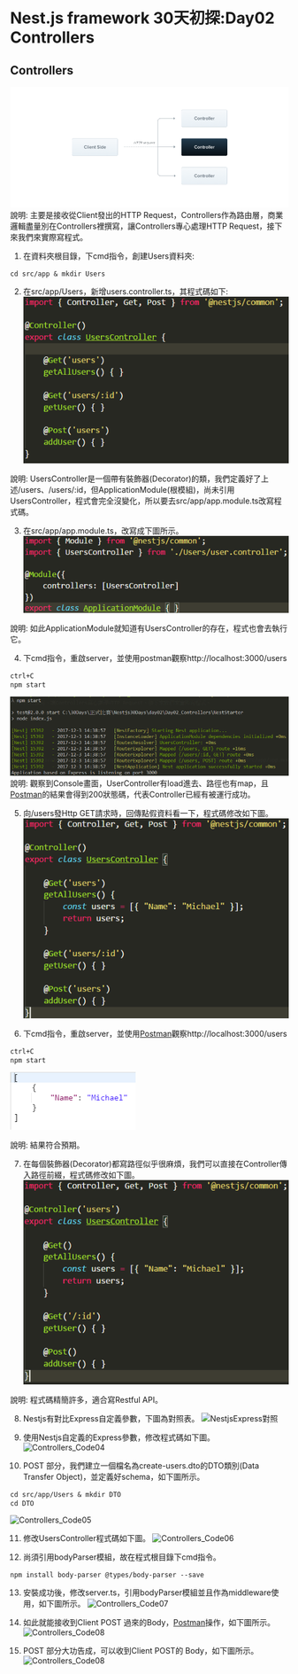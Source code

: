 # Nest.js framework 30天初探:Day02 Controllers

## Controllers
![Controllers示意圖](./ScreenShot/Controllers_1.png)
說明: 主要是接收從Client發出的HTTP Request，Controllers作為路由層，商業邏輯盡量別在Controllers裡撰寫，讓Controllers專心處理HTTP Request，接下來我們來實際寫程式。
1. 在資料夾根目錄，下cmd指令，創建Users資料夾:
```
cd src/app & mkdir Users
```
2. 在src/app/Users，新增users.controller.ts，其程式碼如下:
![Controllers_Code01](./ScreenShot/Controllers_2.png)

說明: UsersController是一個帶有裝飾器(Decorator)的類，我們定義好了上述/users、/users/:id，但ApplicationModule(根模組)，尚未引用UsersController，程式會完全沒變化，所以要去src/app/app.module.ts改寫程式碼。

3. 在src/app/app.module.ts，改寫成下圖所示。
![根模組引用controllers](./ScreenShot/Controllers_3.png)

說明: 如此ApplicationModule就知道有UsersController的存在，程式也會去執行它。

4. 下cmd指令，重啟server，並使用postman觀察http://localhost:3000/users
```
ctrl+C
npm start
```
![ControllerInApplication](./ScreenShot/Controllers_4.png)
說明: 觀察到Console畫面，UserController有load進去、路徑也有map，且[Postman](https://www.getpostman.com/apps)的結果會得到200狀態碼，代表Controller已經有被運行成功。

5. 向/users發Http GET請求時，回傳點假資料看一下，程式碼修改如下圖。
![Controllers_Code02](./ScreenShot/Controllers_5.png)

6. 下cmd指令，重啟server，並使用[Postman](https://www.getpostman.com/apps)觀察http://localhost:3000/users
```
ctrl+C
npm start
```
![ControllerResult](./ScreenShot/Controllers_6.png)

說明: 結果符合預期。

7. 在每個裝飾器(Decorator)都寫路徑似乎很麻煩，我們可以直接在Controller傳入路徑前綴，程式碼修改如下圖。
![Controllers_Code03](./ScreenShot/Controllers_7.png)

說明: 程式碼精簡許多，適合寫Restful API。

8. Nestjs有對比Express自定義參數，下圖為對照表。
![NestjsExpress對照](./ScreenShot/Controller_8.png)

9. 使用Nestjs自定義的Express參數，修改程式碼如下圖。
![Controllers_Code04](./ScreenShot/Controller_9.png)

10. POST 部分，我們建立一個檔名為create-users.dto的DTO類別(Data Transfer Object)，並定義好schema，如下圖所示。
```
cd src/app/Users & mkdir DTO
cd DTO
```
![Controllers_Code05](./ScreenShot/Controller_10.png)

11. 修改UsersController程式碼如下圖。
![Controllers_Code06](./ScreenShot/Controller_11.png)

12. 尚須引用bodyParser模組，故在程式根目錄下cmd指令。
```
npm install body-parser @types/body-parser --save
``` 
13. 安裝成功後，修改server.ts，引用bodyParser模組並且作為middleware使用，如下圖所示。
![Controllers_Code07](./ScreenShot/Controller_12.png)

14. 如此就能接收到Client POST 過來的Body，[Postman](https://www.getpostman.com/apps)操作，如下圖所示。
![Controllers_Code08](./ScreenShot/Controller_13.png)

15. POST 部分大功告成，可以收到Client POST的 Body，如下圖所示。
![Controllers_Code08](./ScreenShot/Controller_14.png)